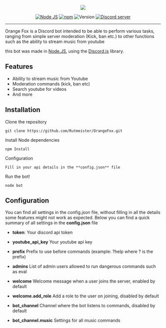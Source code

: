 <p align="center">
<img src="https://i.imgur.com/6UjgBXg.png">
</p>

<p align="center">
<a href="http://nodejs.org"><img src="https://img.shields.io/badge/Node.js-6.9.1-blue.svg" alt="Node JS"></a>
<a href="http://npmjs.com"><img src="https://img.shields.io/badge/npm-4.0.5-blue.svg" alt="npm"></a>
<a><img src="https://img.shields.io/badge/Version-1.0.0-blue.svg" alt="Version"></a>
<a href="https://discord.gg/Rbx9E7V"><img src="https://discordapp.com/api/guilds/293787768218320896/widget.png" alt="Discord server"></a>
</p>

---

Orange Fox is a Discord bot intended to be able to perform various tasks, ranging from simple server moderation (Kick, ban etc.) to other functions such as the ability to stream music from youtube

this bot was made in
[Node.JS](https://nodejs.org), using the
[Discord.js](https://discord.js.org/#/) library.

## Features
- Ability to stream music from Youtube
- Moderation commands (kick, ban etc)
- Search youtube for videos
- And more

## Installation
Clone the repository
```
git clone https://github.com/Rutmeister/OrangeFox.git
```
Install Node dependencies
```
npm Install
```
Configuration
```
Fill in your api details in the **config.json** file
```
Run the bot!
```
node bot
```

## Configuration
You can find all settings in the config.json file, without filling in all the details some features might not work as expected. Below you can find a quick summary of all settings in the **config.json** file

- **token**: Your discord api token
- **youtube_api_key** Your youtube api key
- **prefix** Prefix to use before commands (example: ?help where ? is the prefix)

- **admins** List of admin users allowed to run dangerous commands such as eval
- **welcome** Welcome message when a user joins the server, enabled by default
- **welcome.add_role** Add a role to the user on joining, disabled by default

- **bot_channel** Channel where the bot listens to commands, disabled by default
- **bot_channel.music** Settings for all music commands
